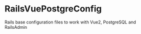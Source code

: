 # RailsVuePostgreConfig
Rails base configuration files to work with Vue2, PostgreSQL and RailsAdmin
